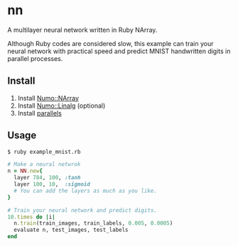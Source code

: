 # nn
A multilayer neural network written in Ruby NArray.

Although Ruby codes are considered slow, this example can train your neural network with practical speed and predict MNIST handwritten digits in parallel processes.

## Install
1. Install [Numo::NArray](https://github.com/ruby-numo/narray)
2. Install [Numo::Linalg](https://github.com/ruby-numo/linalg) (optional)
3. Install [parallels](https://github.com/grosser/parallel)

## Usage
```bash
$ ruby example_mnist.rb
```

```ruby
# Make a neural netwrok
n = NN.new{
  layer 784, 100, :tanh
  layer 100, 10,  :sigmoid
  # You can add the layers as much as you like. 
}

# Train your neural network and predict digits.
10.times do |i|
  n.train(train_images, train_labels, 0.005, 0.0005)
  evaluate n, test_images, test_labels
end
```
